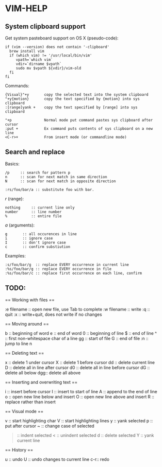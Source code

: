 
# VIM-HELP

## System clipboard support

  Get system pasteboard support on OS X (pseudo-code):

    if (vim --version) does not contain '-clipboard'
      brew install vim
      if (which vim) != '/usr/local/bin/vim'
         vpath=`which vim`
         vdir=`dirname $vpath`
         sudo mv $vpath ${vdir}/vim-old
      fi
    fi

  Commands:

    {Visual}"+y       copy the selected text into the system clipboard
    "+y{motion}       copy the text specified by {motion} into sys clipboard
    :[range]yank +    copy the text specified by [range] into sys clipboard

    "+p               Normal mode put command pastes sys clipboard after cursor
    :put +            Ex command puts contents of sys clipboard on a new line
    <C-r>+            From insert mode (or commandline mode)

## Search and replace

  Basics:

    /p     :: search for pattern p
    n      :: scan for next match in same direction
    N      :: scan for next match in opposite direction

    :rs/foo/bar/a :: substitute foo with bar.

  _r_ (range):

    nothing     :: current line only
    number      :: line number
    %           :: entire file

  _a_ (arguments):

    g       :: all occurences in line
    i       :: ignore case
    I       :: don't ignore case
    c       :: confirm substiution

  Examples:

    :s/foo/bar/g  :: replace EVERY occurrence in current line
    :%s/foo/bar/g :: replace EVERY occurrence in file
    :%s/foo/bar/c :: replace first occurrence on each line, confirm

## TODO:

   == Working with files ==

   :e filename :: open new file, use Tab to complete
   :w filename :: write
   :q          :: quit
   :x          :: write+quit, does not write if no changes


   == Moving around ==

   b  :: beginning of word
   e  :: end of word
   0  :: beginning of line
   $  :: end of line
   ^  :: first non-whitespace char of a line
   gg :: start of file
   G  :: end of file
   :n :: jump to line n


   == Deleting text ==

   x  :: delete 1 under cursor
   X  :: delete 1 before cursor
   dd :: delete current line
   D  :: delete all in line after cursor
   d0 :: delete all in line before cursor
   dG :: delete all below
   dgg:: delete all above


   == Inserting and overwriting text ==

   i  :: insert before cursor
   I  :: insert to start of line
   A  :: append to the end of line
   o  :: open new line below and insert
   O  :: open new line above and insert
   R  :: replace rather than insert


   == Visual mode ==

   v  :: start highlighting char
   V  :: start highlighting lines
   y  :: yank selected
   p  :: put after cursor
   ~  :: change case of selected
   >  :: indent selected
   <  :: unindent selected
   d  :: delete selected
   Y  :: yank current line


   == History ==

   u  :: undo
   U  :: undo changes to current line
   c-r:: redo

